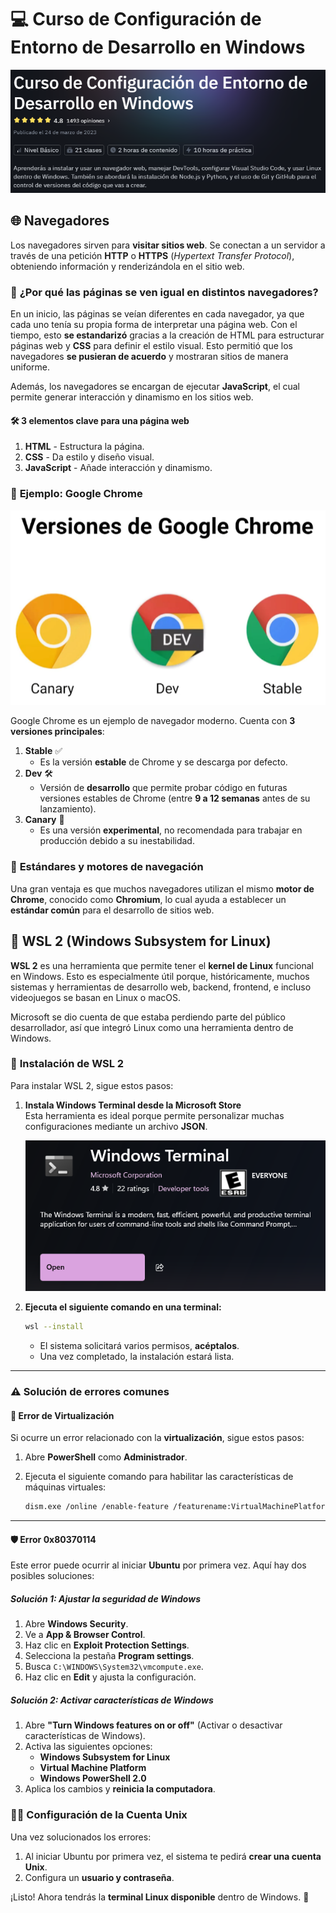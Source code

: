 # 💻 Curso de Configuración de Entorno de Desarrollo en Windows

![Banner Configuración Windows](../images/banner_configuracion_windows.png "Banner Configuración Windows")

## 🌐 **Navegadores**

Los navegadores sirven para **visitar sitios web**. Se conectan a un servidor a través de una petición **HTTP** o **HTTPS** (*Hypertext Transfer Protocol*), obteniendo información y renderizándola en el sitio web.  

### 🤔 **¿Por qué las páginas se ven igual en distintos navegadores?**

En un inicio, las páginas se veían diferentes en cada navegador, ya que cada uno tenía su propia forma de interpretar una página web. Con el tiempo, esto **se estandarizó** gracias a la creación de HTML para estructurar páginas web y **CSS** para definir el estilo visual. Esto permitió que los navegadores **se pusieran de acuerdo** y mostraran sitios de manera uniforme.  

Además, los navegadores se encargan de ejecutar **JavaScript**, el cual permite generar interacción y dinamismo en los sitios web.  

#### 🛠️ **3 elementos clave para una página web**

1. **HTML** - Estructura la página.  
2. **CSS** - Da estilo y diseño visual.  
3. **JavaScript** - Añade interacción y dinamismo.  

### 🚀 **Ejemplo: Google Chrome**

![Chrome](../images/chrome.png "Chrome")  

Google Chrome es un ejemplo de navegador moderno. Cuenta con **3 versiones principales**:  

1. **Stable** ✅  
   - Es la versión **estable** de Chrome y se descarga por defecto.  
2. **Dev** 🛠️  
   - Versión de **desarrollo** que permite probar código en futuras versiones estables de Chrome (entre **9 a 12 semanas** antes de su lanzamiento).  
3. **Canary** 🧪  
   - Es una versión **experimental**, no recomendada para trabajar en producción debido a su inestabilidad.  

### 🔗 **Estándares y motores de navegación**

Una gran ventaja es que muchos navegadores utilizan el mismo **motor de Chrome**, conocido como **Chromium**, lo cual ayuda a establecer un **estándar común** para el desarrollo de sitios web.

## 🐧 **WSL 2 (Windows Subsystem for Linux)**  

**WSL 2** es una herramienta que permite tener el **kernel de Linux** funcional en Windows. Esto es especialmente útil porque, históricamente, muchos sistemas y herramientas de desarrollo web, backend, frontend, e incluso videojuegos se basan en Linux o macOS.  

Microsoft se dio cuenta de que estaba perdiendo parte del público desarrollador, así que integró Linux como una herramienta dentro de Windows.  

### 🔧 **Instalación de WSL 2**  

Para instalar WSL 2, sigue estos pasos:  

1. **Instala Windows Terminal desde la Microsoft Store**  
   Esta herramienta es ideal porque permite personalizar muchas configuraciones mediante un archivo **JSON**.  

   ![Windows Terminal](../images/windows_terminal.png "Windows Terminal")  

2. **Ejecuta el siguiente comando en una terminal:**

   ```bash
   wsl --install
   ```

   - El sistema solicitará varios permisos, **acéptalos**.  
   - Una vez completado, la instalación estará lista.  

---

### ⚠️ **Solución de errores comunes**  

#### 🔄 **Error de Virtualización**  

Si ocurre un error relacionado con la **virtualización**, sigue estos pasos:  

1. Abre **PowerShell** como **Administrador**.  
2. Ejecuta el siguiente comando para habilitar las características de máquinas virtuales:  

   ```bash
   dism.exe /online /enable-feature /featurename:VirtualMachinePlatform /all /norestart
   ```  

---

#### 🛡️ **Error 0x80370114**  

Este error puede ocurrir al iniciar **Ubuntu** por primera vez. Aquí hay dos posibles soluciones:  

##### **Solución 1: Ajustar la seguridad de Windows**  

1. Abre **Windows Security**.  
2. Ve a **App & Browser Control**.  
3. Haz clic en **Exploit Protection Settings**.  
4. Selecciona la pestaña **Program settings**.  
5. Busca `C:\WINDOWS\System32\vmcompute.exe`.  
6. Haz clic en **Edit** y ajusta la configuración.  

##### **Solución 2: Activar características de Windows**  

1. Abre **"Turn Windows features on or off"** (Activar o desactivar características de Windows).  
2. Activa las siguientes opciones:  
   - **Windows Subsystem for Linux**  
   - **Virtual Machine Platform**  
   - **Windows PowerShell 2.0**  
3. Aplica los cambios y **reinicia la computadora**.  

### 🧑‍💻 **Configuración de la Cuenta Unix**  

Una vez solucionados los errores:  

1. Al iniciar Ubuntu por primera vez, el sistema te pedirá **crear una cuenta Unix**.  
2. Configura un **usuario y contraseña**.  

¡Listo! Ahora tendrás la **terminal Linux disponible** dentro de Windows. 🎉  
